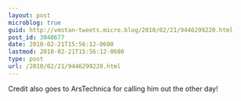 ```yaml
---
layout: post
microblog: true
guid: http://vmstan-tweets.micro.blog/2010/02/21/9446299220.html
post_id: 3048677
date: 2010-02-21T15:56:12-0600
lastmod: 2010-02-21T15:56:12-0600
type: post
url: /2010/02/21/9446299220.html
---
```

Credit also goes to ArsTechnica for calling him out the other day!
